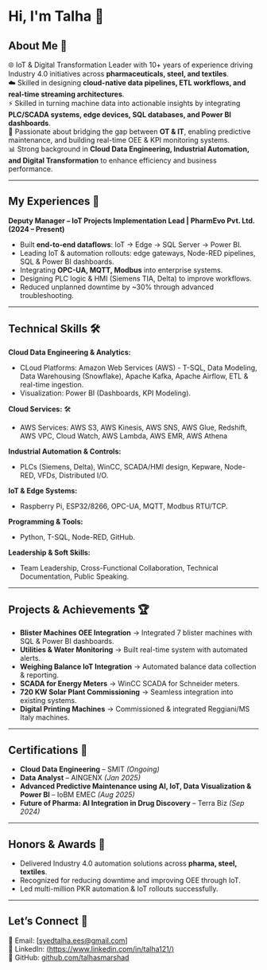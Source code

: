 # Hi, I'm Talha 👋

## About Me 🚀
🌐 IoT & Digital Transformation Leader with 10+ years of experience driving Industry 4.0 initiatives across **pharmaceuticals, steel, and textiles**.  
☁️ Skilled in designing **cloud-native data pipelines, ETL workflows, and real-time streaming architectures**.  
⚡ Skilled in turning machine data into actionable insights by integrating **PLC/SCADA systems, edge devices, SQL databases, and Power BI dashboards**.  
🤝 Passionate about bridging the gap between **OT & IT**, enabling predictive maintenance, and building real-time OEE & KPI monitoring systems.  
📊 Strong background in **Cloud Data Engineering, Industrial Automation, and Digital Transformation** to enhance efficiency and business performance.  

---

## My Experiences 🙌
**Deputy Manager – IoT Projects Implementation Lead | PharmEvo Pvt. Ltd. (2024 – Present)**  
- Built **end-to-end dataflows**: IoT → Edge → SQL Server → Power BI. 
- Leading IoT & automation rollouts: edge gateways, Node-RED pipelines, SQL & Power BI dashboards.  
- Integrating **OPC-UA, MQTT, Modbus** into enterprise systems.  
- Designing PLC logic & HMI (Siemens TIA, Delta) to improve workflows.  
- Reduced unplanned downtime by ~30% through advanced troubleshooting.  

---

## Technical Skills 🛠️
**Cloud Data Engineering & Analytics:**  
- CLoud Platforms: Amazon Web Services (AWS) - T-SQL, Data Modeling, Data Warehousing (Snowflake), Apache Kafka, Apache Airflow, ETL & real-time ingestion.  
- Visualization: Power BI (Dashboards, KPI Modeling).

**Cloud Services:** 🛠️
- AWS Services: AWS S3, AWS Kinesis, AWS SNS, AWS Glue, Redshift, AWS VPC, Cloud Watch, AWS Lambda, AWS EMR, AWS Athena  

**Industrial Automation & Controls:**  
- PLCs (Siemens, Delta), WinCC, SCADA/HMI design, Kepware, Node-RED, VFDs, Distributed I/O.  

**IoT & Edge Systems:**  
- Raspberry Pi, ESP32/8266, OPC-UA, MQTT, Modbus RTU/TCP.  

**Programming & Tools:**  
- Python, T-SQL, Node-RED, GitHub.  

**Leadership & Soft Skills:**  
- Team Leadership, Cross-Functional Collaboration, Technical Documentation, Public Speaking.  

---

## Projects & Achievements 🏆
- **Blister Machines OEE Integration** → Integrated 7 blister machines with SQL & Power BI dashboards.  
- **Utilities & Water Monitoring** → Built real-time system with automated alerts.  
- **Weighing Balance IoT Integration** → Automated balance data collection & reporting.  
- **SCADA for Energy Meters** → WinCC SCADA for Schneider meters.  
- **720 KW Solar Plant Commissioning** → Seamless integration into existing systems.  
- **Digital Printing Machines** → Commissioned & integrated Reggiani/MS Italy machines.  

---

## Certifications 📜
- **Cloud Data Engineering** – SMIT *(Ongoing)*  
- **Data Analyst** – AINGENX *(Jan 2025)*  
- **Advanced Predictive Maintenance using AI, IoT, Data Visualization & Power BI** – IoBM EMEC *(Aug 2025)*  
- **Future of Pharma: AI Integration in Drug Discovery** – Terra Biz *(Sep 2024)*  

---

## Honors & Awards 🏅
- Delivered Industry 4.0 automation solutions across **pharma, steel, textiles**.  
- Recognized for reducing downtime and improving OEE through IoT.  
- Led multi-million PKR automation & IoT rollouts successfully.  

---

## Let’s Connect 🤝
📧 Email: [syedtalha.ees@gmail.com]  
💼 LinkedIn: [(https://www.linkedin.com/in/talha121/)](#)  
🐙 GitHub: [github.com/talhasmarshad](#)  
